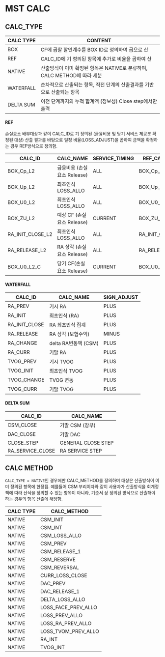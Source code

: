 # MST CALC

## CALC\_TYPE&#x20;

| CALC  TYPE | CONTENT                                            |
| ---------- | -------------------------------------------------- |
| BOX        | CF에 곱할 할인계수를 BOX ID로 정의하여 곱으로 산                    |
| REF        | CALC\_ID에 기 정의된 항목에 추가로 비율을 곱하여 산                  |
| NATIVE     | 산출방식이 이미 확정된 항목은 NATIVE로 분류하며, CALC METHOD에 따라 세분  |
| WATERFALL  | 순차적으로 산출되는 항목, 직전 단계의 산출결과를 기반으로 산출되는 항목           |
| DELTA SUM  | 이전 단계까지의 누적 합계액 (정보성) Close step에서만 출력             |

#### REF

손실요소 배부대상과 같이 CALC\_ID로 기 정의된 (금융비용 및 당기 서비스 제공분 확정된 대상) 산출 결과를 바탕으로 일정 비율(LOSS\_ADJUST)을 곱하여 금액을 확정하는 경우 REF방식으로 정의함.

| CALC\_ID            | CALC\_NAME           | SERVICE\_TIMING | REF\_CALC\_ID    |
| ------------------- | -------------------- | --------------- | ---------------- |
| BOX\_Cp\_L2         | 금융비용 (손실요소 Release)  | ALL             | BOX\_Cp\_LOSS    |
| BOX\_Up\_L2         | 최초인식 LOSS\_ALLO      | ALL             | BOX\_Up\_LOSS    |
| BOX\_U0\_L2         | 최초인식 LOSS\_ALLO      | ALL             | BOX\_U0\_LOSS    |
| BOX\_ZU\_L2         | 예상 CF (손실요소 Release) | CURRENT         | BOX\_ZU\_LOSS    |
| RA\_INIT\_CLOSE\_L2 | 최초인식 LOSS\_ALLO      | ALL             | RA\_INIT\_CLOSE  |
| RA\_RELEASE\_L2     | RA 상각 (손실요소 Release) | ALL             | RA\_RELEASE      |
| BOX\_U0\_L2\_C      | 당기 CF(손실요소 Release)  | CURRENT         | BOX\_U0\_LOSS\_C |

#### WATERFALL

| CALC\_ID        | CALC\_NAME        | SIGN\_ADJUST |
| --------------- | ----------------- | ------------ |
| RA\_PREV        | 기시 RA             | PLUS         |
| RA\_INIT        | 최초인식 (RA)         | PLUS         |
| RA\_INIT\_CLOSE | RA 최초인식 집계        | PLUS         |
| RA\_RELEASE     | RA 상각 (보험수익)      | MINUS        |
| RA\_CHANGE      | delta RA변동액 (CSM) | PLUS         |
| RA\_CURR        | 기말 RA             | PLUS         |
| TVOG\_PREV      | 기시 TVOG           | PLUS         |
| TVOG\_INIT      | 최초인식 TVOG         | PLUS         |
| TVOG\_CHANGE    | TVOG 변동           | PLUS         |
| TVOG\_CURR      | 기말 TVOG           | PLUS         |

#### DELTA SUM

| CALC\_ID           | CALC\_NAME         |
| ------------------ | ------------------ |
| CSM\_CLOSE         | 기말 CSM (장부)        |
| DAC\_CLOSE         | 기말 DAC             |
| CLOSE\_STEP        | GENERAL CLOSE STEP |
| RA\_SERVICE\_CLOSE | RA SERVICE STEP    |

## CALC METHOD

`CALC_TYPE = NATIVE`인 경우에만 CALC\_METHOD를 정의하며  대상은 산출방식이 이미 정의된 항목에 한정됨. 예를들어 CSM 부리이자와 같이 사용자가 산출방식을 회계정책에 따라 산식을 정의할 수 있는 항목이 아니라, 기준서 상 정의된 방식으로 산출해야 하는 경우의 항목 산출에 해당함.&#x20;

| CALC TYPE | CALC\_METHOD           |
| --------- | ---------------------- |
| NATIVE    | CSM\_INIT              |
| NATIVE    | CSM\_INT               |
| NATIVE    | CSM\_LOSS\_ALLO        |
| NATIVE    | CSM\_PREV              |
| NATIVE    | CSM\_RELEASE\_1        |
| NATIVE    | CSM\_RESERVE           |
| NATIVE    | CSM\_REVERSAL          |
| NATIVE    | CURR\_LOSS\_CLOSE      |
| NATIVE    | DAC\_PREV              |
| NATIVE    | DAC\_RELEASE\_1        |
| NATIVE    | DELTA\_LOSS\_ALLO      |
| NATIVE    | LOSS\_FACE\_PREV\_ALLO |
| NATIVE    | LOSS\_PREV\_ALLO       |
| NATIVE    | LOSS\_RA\_PREV\_ALLO   |
| NATIVE    | LOSS\_TVOM\_PREV\_ALLO |
| NATIVE    | RA\_INT                |
| NATIVE    | TVOG\_INT              |
